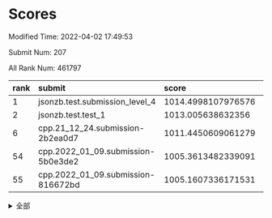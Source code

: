 # Scores

Modified Time: 2022-04-02 17:49:53

Submit Num: 207

All Rank Num: 461797

| rank |               submit               |       score        |       sigma        | pk_num |
| :--- | :--------------------------------- | :----------------- | :----------------- | :----- |
| 1    | jsonzb.test.submission_level_4     | 1014.4998107976576 | 0.8178701707046241 | 8922   |
| 2    | jsonzb.test.test_1                 | 1013.005638632356  | 0.7936543632308234 | 8925   |
| 6    | cpp.21_12_24.submission-2b2ea0d7   | 1011.4450609061279 | 0.761910583228574  | 8919   |
| 54   | cpp.2022_01_09.submission-5b0e3de2 | 1005.3613482339091 | 0.7262358313321284 | 8924   |
| 55   | cpp.2022_01_09.submission-816672bd | 1005.1607336171531 | 0.7164671085550142 | 8924   |


<details>
<summary>全部</summary>

| rank |                 submit                 |       score        |       sigma        | pk_num |
| :--- | :------------------------------------- | :----------------- | :----------------- | :----- |
| 1    | jsonzb.test.submission_level_4         | 1014.4998107976576 | 0.8178701707046241 | 8922   |
| 2    | jsonzb.test.test_1                     | 1013.005638632356  | 0.7936543632308234 | 8925   |
| 3    | gobigger.level_3.submission_level_3_37 | 1011.9547393672415 | 0.7762651915317306 | 8918   |
| 4    | gobigger.level_3.submission_level_3_12 | 1011.7707943628341 | 0.7922907815773966 | 8924   |
| 5    | gobigger.level_3.submission_level_3_48 | 1011.4527738452231 | 0.760769048792244  | 8926   |
| 6    | cpp.21_12_24.submission-2b2ea0d7       | 1011.4450609061279 | 0.761910583228574  | 8919   |
| 7    | gobigger.level_3.submission_level_3_25 | 1011.2856523623567 | 0.7799766826013255 | 8920   |
| 8    | gobigger.level_3.submission_level_3_47 | 1010.9886791532082 | 0.7689722573219051 | 8926   |
| 9    | gobigger.level_3.submission_level_3_7  | 1010.9745541667583 | 0.7590003378072536 | 8925   |
| 10   | gobigger.level_3.submission_level_3_15 | 1010.9266517507484 | 0.7877843448233384 | 8918   |
| 11   | gobigger.level_3.submission_level_3_16 | 1010.8362193011191 | 0.7577709704499418 | 8925   |
| 12   | gobigger.level_3.submission_level_3_22 | 1010.7995403541482 | 0.7812922912745223 | 8928   |
| 13   | gobigger.level_3.submission_level_3_1  | 1010.7195843777122 | 0.7825098517498923 | 8924   |
| 14   | gobigger.level_3.submission_level_3_20 | 1010.6930183843441 | 0.765882682788449  | 8924   |
| 15   | gobigger.level_3.submission_level_3_34 | 1010.692019890529  | 0.7578205975154779 | 8921   |
| 16   | gobigger.level_3.submission_level_3_42 | 1010.5756293048872 | 0.7780422654488699 | 8923   |
| 17   | gobigger.level_3.submission_level_3_8  | 1010.4927542441709 | 0.7660008754407762 | 8923   |
| 18   | gobigger.level_3.submission_level_3_31 | 1010.4708494931614 | 0.7583439226084412 | 8916   |
| 19   | gobigger.level_3.submission_level_3_35 | 1010.4173241462257 | 0.7825012273203024 | 8924   |
| 20   | gobigger.level_3.submission_level_3_9  | 1010.3261071095872 | 0.7766554794366852 | 8925   |
| 21   | gobigger.level_3.submission_level_3_29 | 1010.271973251271  | 0.7506576842041842 | 8927   |
| 22   | gobigger.level_3.submission_level_3_4  | 1010.2403399906633 | 0.7386605503989322 | 8925   |
| 23   | gobigger.level_3.submission_level_3_33 | 1010.2164874089497 | 0.7795054975474777 | 8921   |
| 24   | gobigger.level_3.submission_level_3_19 | 1010.1975055576413 | 0.7810607907059722 | 8925   |
| 25   | gobigger.level_3.submission_level_3_39 | 1010.174997966888  | 0.7639702956296069 | 8920   |
| 26   | gobigger.level_3.submission_level_3_26 | 1010.1510612318995 | 0.7540858498636409 | 8925   |
| 27   | gobigger.level_3.submission_level_3_43 | 1009.8750398375834 | 0.7649305551714742 | 8923   |
| 28   | gobigger.level_3.submission_level_3_13 | 1009.8210854599376 | 0.7741836396141469 | 8930   |
| 29   | gobigger.level_3.submission_level_3_5  | 1009.7905445683543 | 0.7715055623111448 | 8927   |
| 30   | gobigger.level_3.submission_level_3_10 | 1009.7730755212524 | 0.7735581526955183 | 8925   |
| 31   | gobigger.level_3.submission_level_3_0  | 1009.7351622357837 | 0.7812971812705167 | 8927   |
| 32   | gobigger.level_3.submission_level_3_38 | 1009.7109247515496 | 0.7407081136230136 | 8924   |
| 33   | gobigger.level_3.submission_level_3_24 | 1009.7082207494276 | 0.7561918097094762 | 8927   |
| 34   | gobigger.level_3.submission_level_3_30 | 1009.695718769747  | 0.7543855896157264 | 8923   |
| 35   | gobigger.level_3.submission_level_3_32 | 1009.6765641766785 | 0.7594335617150281 | 8927   |
| 36   | gobigger.level_3.submission_level_3_44 | 1009.6394945962898 | 0.7342363545106451 | 8927   |
| 37   | gobigger.level_3.submission_level_3_23 | 1009.5900417432584 | 0.7601350497594915 | 8918   |
| 38   | gobigger.level_3.submission_level_3_2  | 1009.5844429615568 | 0.7517951716639701 | 8923   |
| 39   | gobigger.level_3.submission_level_3_28 | 1009.5584781221679 | 0.7495840909520363 | 8926   |
| 40   | gobigger.level_3.submission_level_3_40 | 1009.5234595329406 | 0.7386845409627141 | 8926   |
| 41   | gobigger.level_3.submission_level_3_27 | 1009.4542138687043 | 0.7422385558031906 | 8925   |
| 42   | gobigger.level_3.submission_level_3_21 | 1009.3703827008561 | 0.7529405527971853 | 8923   |
| 43   | gobigger.level_3.submission_level_3_41 | 1009.3142728515843 | 0.7458035671549134 | 8919   |
| 44   | gobigger.level_3.submission_level_3_11 | 1009.2769319889492 | 0.7563114916951459 | 8924   |
| 45   | gobigger.level_3.submission_level_3_17 | 1009.2024114698866 | 0.742843620621274  | 8925   |
| 46   | gobigger.level_3.submission_level_3_49 | 1009.1935967414639 | 0.7659718150554276 | 8926   |
| 47   | gobigger.level_3.submission_level_3_3  | 1009.094839664956  | 0.7453471724684468 | 8923   |
| 48   | gobigger.level_3.submission_level_3_14 | 1009.002884923088  | 0.7414384058905065 | 8925   |
| 49   | gobigger.level_3.submission_level_3_46 | 1008.9212372954306 | 0.737598878772574  | 8922   |
| 50   | gobigger.level_3.submission_level_3_45 | 1008.8662488734159 | 0.7177697427439539 | 8926   |
| 51   | gobigger.level_3.submission_level_3_18 | 1008.6725137788287 | 0.7639532781330785 | 8928   |
| 52   | gobigger.level_3.submission_level_3_6  | 1008.6496637980445 | 0.7320663286288237 | 8928   |
| 53   | gobigger.level_3.submission_level_3_36 | 1007.5304706636356 | 0.746088421881654  | 8920   |
| 54   | cpp.2022_01_09.submission-5b0e3de2     | 1005.3613482339091 | 0.7262358313321284 | 8924   |
| 55   | cpp.2022_01_09.submission-816672bd     | 1005.1607336171531 | 0.7164671085550142 | 8924   |
| 56   | gobigger.level_1.submission_level_1_49 | 1004.9493478673222 | 0.7090703407513435 | 8925   |
| 57   | gobigger.level_1.submission_level_1_41 | 1004.7536806082493 | 0.730509112762698  | 8922   |
| 58   | gobigger.level_1.submission_level_1_7  | 1004.7446651843403 | 0.7134978576500025 | 8921   |
| 59   | gobigger.level_1.submission_level_1_0  | 1004.7407902356073 | 0.7260435149784431 | 8926   |
| 60   | gobigger.level_1.submission_level_1_1  | 1004.7362558145464 | 0.7183108031728838 | 8925   |
| 61   | gobigger.level_1.submission_level_1_11 | 1004.5700435395096 | 0.728263948205044  | 8926   |
| 62   | gobigger.level_1.submission_level_1_3  | 1004.3841869501086 | 0.7067806118659997 | 8920   |
| 63   | gobigger.level_1.submission_level_1_27 | 1004.3196765764641 | 0.7280474242158761 | 8929   |
| 64   | gobigger.level_1.submission_level_1_22 | 1004.2816138025963 | 0.714139268639186  | 8922   |
| 65   | gobigger.level_1.submission_level_1_18 | 1004.2673922019034 | 0.7265077777378773 | 8927   |
| 66   | gobigger.level_1.submission_level_1_9  | 1004.2351053494433 | 0.7441844663072742 | 8921   |
| 67   | gobigger.level_1.submission_level_1_47 | 1003.9715273462299 | 0.7240861624005878 | 8920   |
| 68   | gobigger.level_1.submission_level_1_14 | 1003.9330686379756 | 0.709124321398288  | 8923   |
| 69   | gobigger.level_1.submission_level_1_26 | 1003.9095750507289 | 0.7183112831079672 | 8928   |
| 70   | gobigger.level_1.submission_level_1_45 | 1003.871009274012  | 0.715250170147749  | 8923   |
| 71   | gobigger.level_1.submission_level_1_46 | 1003.8318219169408 | 0.7077609472480034 | 8923   |
| 72   | gobigger.level_1.submission_level_1_38 | 1003.8309356373315 | 0.7152781832403584 | 8917   |
| 73   | gobigger.level_1.submission_level_1_35 | 1003.7643443211175 | 0.7213995629504055 | 8927   |
| 74   | gobigger.level_1.submission_level_1_31 | 1003.6896138337357 | 0.718980027074966  | 8918   |
| 75   | gobigger.level_1.submission_level_1_20 | 1003.6736530607947 | 0.7208508379695351 | 8923   |
| 76   | gobigger.level_1.submission_level_1_44 | 1003.6717274340214 | 0.7228613604034455 | 8922   |
| 77   | gobigger.level_1.submission_level_1_17 | 1003.6558771379295 | 0.7182164771364622 | 8921   |
| 78   | gobigger.level_1.submission_level_1_36 | 1003.6154403847129 | 0.7227462671300379 | 8922   |
| 79   | gobigger.level_1.submission_level_1_28 | 1003.5643608649411 | 0.7055721315455894 | 8927   |
| 80   | gobigger.level_1.submission_level_1_37 | 1003.4847814516475 | 0.7192130251330321 | 8926   |
| 81   | gobigger.level_1.submission_level_1_12 | 1003.4615587414735 | 0.7129301548994316 | 8925   |
| 82   | gobigger.level_1.submission_level_1_32 | 1003.425640663534  | 0.7130655298334225 | 8927   |
| 83   | gobigger.level_1.submission_level_1_33 | 1003.384577338601  | 0.7286232238330658 | 8929   |
| 84   | gobigger.level_1.submission_level_1_4  | 1003.3023104972663 | 0.7114479553239571 | 8931   |
| 85   | gobigger.level_1.submission_level_1_30 | 1003.2146823092735 | 0.7200690356984556 | 8925   |
| 86   | gobigger.level_1.submission_level_1_48 | 1003.1799867320926 | 0.7249404795358788 | 8916   |
| 87   | gobigger.level_1.submission_level_1_43 | 1003.1128876310321 | 0.7135074345544864 | 8925   |
| 88   | gobigger.level_1.submission_level_1_29 | 1003.0813834815867 | 0.7153703580927167 | 8920   |
| 89   | gobigger.level_1.submission_level_1_2  | 1003.0790801767719 | 0.7168122686638103 | 8925   |
| 90   | gobigger.level_1.submission_level_1_19 | 1003.0047238683707 | 0.7110617606100591 | 8924   |
| 91   | gobigger.level_1.submission_level_1_34 | 1002.995497939186  | 0.6981666441806869 | 8928   |
| 92   | gobigger.level_1.submission_level_1_23 | 1002.9158676743326 | 0.7060190534869762 | 8922   |
| 93   | gobigger.level_1.submission_level_1_13 | 1002.8971611937053 | 0.7174299213133539 | 8925   |
| 94   | gobigger.level_1.submission_level_1_10 | 1002.8293727223145 | 0.7068261111479479 | 8924   |
| 95   | gobigger.level_1.submission_level_1_21 | 1002.6238489905658 | 0.7103844737658815 | 8920   |
| 96   | gobigger.level_1.submission_level_1_8  | 1002.5739910808221 | 0.7115101843432354 | 8925   |
| 97   | gobigger.level_1.submission_level_1_15 | 1002.4330858118274 | 0.7143577405097635 | 8925   |
| 98   | gobigger.level_1.submission_level_1_5  | 1002.288804251982  | 0.724915956118081  | 8921   |
| 99   | gobigger.level_1.submission_level_1_6  | 1002.244393711512  | 0.71170168620772   | 8924   |
| 100  | gobigger.level_1.submission_level_1_25 | 1002.218817261112  | 0.7110413754107344 | 8924   |
| 101  | gobigger.level_1.submission_level_1_40 | 1002.1988142495825 | 0.7203246841077894 | 8920   |
| 102  | gobigger.level_1.submission_level_1_39 | 1001.7357590214589 | 0.7186498524961797 | 8923   |
| 103  | gobigger.level_1.submission_level_1_16 | 1001.6817576641735 | 0.7075394415928086 | 8928   |
| 104  | gobigger.level_1.submission_level_1_42 | 1001.5980051663373 | 0.709040533146238  | 8926   |
| 105  | gobigger.level_1.submission_level_1_24 | 1000.8826577549348 | 0.712565145284034  | 8925   |
| 106  | gobigger.random.submission_random_12   | 997.7150322730041  | 0.6934127579222147 | 8920   |
| 107  | gobigger.random.submission_random_29   | 997.5797214181865  | 0.703656657540433  | 8926   |
| 108  | gobigger.random.submission_random_19   | 997.4714008460702  | 0.7133515402415149 | 8924   |
| 109  | gobigger.random.submission_random_31   | 997.2981575093092  | 0.7070699900571903 | 8924   |
| 110  | gobigger.random.submission_random_42   | 997.035338242937   | 0.7151489302976513 | 8925   |
| 111  | gobigger.random.submission_random_26   | 996.9779637416328  | 0.7138611215411786 | 8918   |
| 112  | gobigger.random.submission_random_11   | 996.7277173588694  | 0.7035364597983875 | 8925   |
| 113  | gobigger.random.submission_random_5    | 996.6980284508345  | 0.7165367765448186 | 8923   |
| 114  | gobigger.random.submission_random_49   | 996.6580818544703  | 0.6913579536992146 | 8925   |
| 115  | gobigger.random.submission_random_4    | 996.6109745874021  | 0.7041753095383013 | 8929   |
| 116  | gobigger.random.submission_random_6    | 996.604692046406   | 0.7104142872207844 | 8927   |
| 117  | gobigger.random.submission_random_43   | 996.4978714380336  | 0.7152724388009658 | 8925   |
| 118  | gobigger.random.submission_random_22   | 996.4443748794004  | 0.7281166195756911 | 8925   |
| 119  | gobigger.random.submission_random_10   | 996.3932591977889  | 0.7076824327998822 | 8923   |
| 120  | gobigger.random.submission_random_48   | 996.3486069998385  | 0.7238171718784063 | 8925   |
| 121  | gobigger.random.submission_random_14   | 996.3215575712296  | 0.6996212684863622 | 8926   |
| 122  | gobigger.random.submission_random_3    | 996.3110948619085  | 0.7111802845810709 | 8926   |
| 123  | gobigger.random.submission_random_45   | 996.301637049601   | 0.7155670937542254 | 8920   |
| 124  | gobigger.random.submission_random_30   | 996.2740753005571  | 0.7113294774539333 | 8926   |
| 125  | gobigger.random.submission_random_23   | 996.2675171886577  | 0.7067806183815123 | 8927   |
| 126  | gobigger.random.submission_random_1    | 996.2423647635828  | 0.7187691902620448 | 8921   |
| 127  | gobigger.random.submission_random_21   | 996.2071893300455  | 0.721911755174829  | 8926   |
| 128  | gobigger.random.submission_random_7    | 996.147543346616   | 0.7016868834751971 | 8923   |
| 129  | gobigger.random.submission_random_17   | 996.1114135955916  | 0.7031896213802404 | 8930   |
| 130  | gobigger.random.submission_random_24   | 996.0772656483047  | 0.7144910953823165 | 8925   |
| 131  | gobigger.random.submission_random_40   | 996.0764549352557  | 0.7006166087058785 | 8920   |
| 132  | gobigger.random.submission_random_44   | 995.9413293480658  | 0.6963380801500986 | 8928   |
| 133  | gobigger.random.submission_random_34   | 995.9296168417029  | 0.70978134662537   | 8926   |
| 134  | gobigger.random.submission_random_16   | 995.9252162320279  | 0.7065876375264507 | 8921   |
| 135  | gobigger.random.submission_random_33   | 995.8187070550414  | 0.7127714200807577 | 8924   |
| 136  | gobigger.random.submission_random_18   | 995.8085504478885  | 0.7247853202887387 | 8922   |
| 137  | gobigger.random.submission_random_46   | 995.7976694751935  | 0.7193900909929404 | 8925   |
| 138  | gobigger.random.submission_random_36   | 995.7755586957684  | 0.70822060648961   | 8925   |
| 139  | gobigger.random.submission_random_37   | 995.6630974380242  | 0.710722982897701  | 8923   |
| 140  | gobigger.random.submission_random_20   | 995.6480748016819  | 0.7279374150802257 | 8926   |
| 141  | gobigger.random.submission_random_9    | 995.6435840701392  | 0.7190871225855783 | 8922   |
| 142  | gobigger.random.submission_random_2    | 995.6239795069645  | 0.704428589909119  | 8923   |
| 143  | gobigger.random.submission_random_27   | 995.6238004200552  | 0.70637558528632   | 8925   |
| 144  | gobigger.random.submission_random_8    | 995.6087230979392  | 0.7145920534321797 | 8921   |
| 145  | gobigger.random.submission_random_25   | 995.5120243998333  | 0.7098820620854912 | 8922   |
| 146  | gobigger.random.submission_random_0    | 995.4917380581167  | 0.7250019693302694 | 8930   |
| 147  | gobigger.random.submission_random_35   | 995.464263229609   | 0.7094264352499906 | 8923   |
| 148  | gobigger.random.submission_random_15   | 995.4487859718986  | 0.7234036804314791 | 8921   |
| 149  | gobigger.random.submission_random_39   | 995.4222055429643  | 0.7130132100989134 | 8916   |
| 150  | gobigger.random.submission_random_32   | 995.3432910912377  | 0.7237976174700136 | 8918   |
| 151  | gobigger.random.submission_random_13   | 995.2182214330783  | 0.7157782150001764 | 8924   |
| 152  | gobigger.random.submission_random_38   | 995.1059802610528  | 0.7153068921227275 | 8921   |
| 153  | gobigger.random.submission_random_28   | 994.9269485641769  | 0.7194724482454042 | 8928   |
| 154  | gobigger.random.submission_random_47   | 994.8609570939957  | 0.7079117432813793 | 8925   |
| 155  | gobigger.random.submission_random_41   | 994.7657108958109  | 0.721532006904255  | 8926   |
| 156  | gobigger.level_2.submission_level_2_35 | 994.7561457201701  | 0.7385738072285206 | 8925   |
| 157  | gobigger.level_2.submission_level_2_5  | 993.7882195576776  | 0.7382145880784684 | 8921   |
| 158  | gobigger.level_2.submission_level_2_39 | 993.5852063797339  | 0.7295759513789004 | 8923   |
| 159  | gobigger.level_2.submission_level_2_28 | 993.4092644950716  | 0.7350143791431806 | 8927   |
| 160  | gobigger.level_2.submission_level_2_37 | 993.296472616818   | 0.7344065683694364 | 8925   |
| 161  | gobigger.level_2.submission_level_2_43 | 993.2402517118725  | 0.7301124326735632 | 8922   |
| 162  | gobigger.level_2.submission_level_2_3  | 993.1894407163074  | 0.7336970869562005 | 8925   |
| 163  | gobigger.level_2.submission_level_2_12 | 993.111349990314   | 0.7522558913341366 | 8923   |
| 164  | gobigger.level_2.submission_level_2_40 | 993.0782076442302  | 0.7327606456396563 | 8921   |
| 165  | gobigger.level_2.submission_level_2_34 | 993.0567162015124  | 0.7420142961770898 | 8920   |
| 166  | gobigger.level_2.submission_level_2_19 | 992.94727233321    | 0.7301925595507994 | 8925   |
| 167  | gobigger.level_2.submission_level_2_16 | 992.658222108179   | 0.7396719156136123 | 8919   |
| 168  | gobigger.level_2.submission_level_2_8  | 992.6381641973937  | 0.7318217048696598 | 8916   |
| 169  | gobigger.level_2.submission_level_2_36 | 992.5522177137625  | 0.7535480492621317 | 8924   |
| 170  | gobigger.level_2.submission_level_2_47 | 992.5013926118852  | 0.7378607885056109 | 8924   |
| 171  | gobigger.level_2.submission_level_2_41 | 992.4951028231902  | 0.7375831366146604 | 8921   |
| 172  | gobigger.level_2.submission_level_2_49 | 992.4591201276706  | 0.7377293811816112 | 8921   |
| 173  | gobigger.level_2.submission_level_2_7  | 992.3166387278244  | 0.7267033958826479 | 8923   |
| 174  | gobigger.level_2.submission_level_2_32 | 992.0638508959636  | 0.7680312702143872 | 8922   |
| 175  | gobigger.level_2.submission_level_2_44 | 991.9859009216517  | 0.7649653249219269 | 8925   |
| 176  | gobigger.level_2.submission_level_2_11 | 991.9365225668463  | 0.7477608572212466 | 8920   |
| 177  | gobigger.level_2.submission_level_2_1  | 991.9299997426334  | 0.7466092149433481 | 8918   |
| 178  | gobigger.level_2.submission_level_2_10 | 991.9299985617822  | 0.747087510827177  | 8920   |
| 179  | gobigger.level_2.submission_level_2_31 | 991.9232359875716  | 0.7645398432459944 | 8922   |
| 180  | gobigger.level_2.submission_level_2_26 | 991.9030413402035  | 0.7482158147709315 | 8925   |
| 181  | gobigger.level_2.submission_level_2_14 | 991.8756386444625  | 0.7461176168431222 | 8921   |
| 182  | gobigger.level_2.submission_level_2_25 | 991.8597812966442  | 0.7385442264438841 | 8921   |
| 183  | gobigger.level_2.submission_level_2_38 | 991.8286152557091  | 0.7594158866012027 | 8923   |
| 184  | gobigger.level_2.submission_level_2_20 | 991.761368233283   | 0.7430950866247839 | 8927   |
| 185  | gobigger.level_2.submission_level_2_6  | 991.7474866409763  | 0.7439333675209002 | 8925   |
| 186  | gobigger.level_2.submission_level_2_27 | 991.7133860583198  | 0.7343728993506128 | 8924   |
| 187  | gobigger.level_2.submission_level_2_4  | 991.7125540541755  | 0.7417493007733853 | 8919   |
| 188  | gobigger.level_2.submission_level_2_24 | 991.6815360977483  | 0.7526807715909184 | 8921   |
| 189  | gobigger.level_2.submission_level_2_18 | 991.6554466036902  | 0.7647404294253717 | 8921   |
| 190  | gobigger.level_2.submission_level_2_30 | 991.5920130357046  | 0.743300871976218  | 8921   |
| 191  | gobigger.level_2.submission_level_2_13 | 991.5869445640466  | 0.7459577957510448 | 8924   |
| 192  | gobigger.level_2.submission_level_2_22 | 991.5274615545845  | 0.7567811163554012 | 8929   |
| 193  | gobigger.level_2.submission_level_2_46 | 991.3126778112404  | 0.7434757485905346 | 8924   |
| 194  | gobigger.level_2.submission_level_2_23 | 991.2427736525613  | 0.7638007424633017 | 8925   |
| 195  | gobigger.level_2.submission_level_2_45 | 991.2134006563174  | 0.7574545964029819 | 8925   |
| 196  | gobigger.level_2.submission_level_2_42 | 991.1786880771672  | 0.7700711834613586 | 8930   |
| 197  | gobigger.level_2.submission_level_2_21 | 991.1767836418525  | 0.7635860616986256 | 8921   |
| 198  | gobigger.level_2.submission_level_2_15 | 991.1133913575698  | 0.7591990368029207 | 8918   |
| 199  | gobigger.level_2.submission_level_2_33 | 991.0759349747777  | 0.7477864566207981 | 8920   |
| 200  | gobigger.level_2.submission_level_2_48 | 991.0670330320446  | 0.7834424915793892 | 8922   |
| 201  | gobigger.level_2.submission_level_2_0  | 990.708079777808   | 0.7561836655562434 | 8926   |
| 202  | gobigger.level_2.submission_level_2_2  | 990.5092080529673  | 0.7847566894698724 | 8921   |
| 203  | gobigger.level_2.submission_level_2_29 | 990.3088419591921  | 0.7484252579470912 | 8927   |
| 204  | gobigger.level_2.submission_level_2_9  | 989.7987358102293  | 0.7734071838955887 | 8924   |
| 205  | gobigger.level_2.submission_level_2_17 | 989.0894231293636  | 0.7810118750771308 | 8924   |
| 206  | gobigger.none.submission_none_0        | 978.6082340599767  | 1.35956360794096   | 8925   |
| 207  | gobigger.none.submission_none_1        | 973.949587930497   | 1.8132517978906493 | 8922   |

</details>